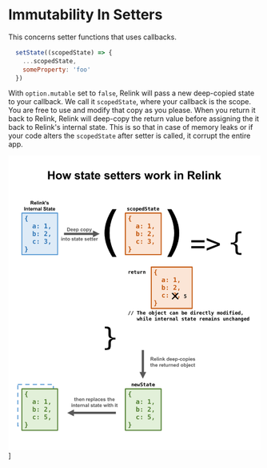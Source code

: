 # Immutability In Setters
This concerns setter functions that uses callbacks.

```js
  setState((scopedState) => {
    ...scopedState,
    someProperty: 'foo'
  })
```

With `option.mutable` set to `false`, Relink will pass a new deep-copied state to your callback. We call it `scopedState`, where your callback is the scope. You are free to use and modify that copy as you please. When you return it back to Relink, Relink will deep-copy the return value before assigning the it back to Relink's internal state. This is so that in case of memory leaks or if your code alters the `scopedState` after setter is called, it corrupt the entire app.

![How state setters work in Relink](https://raw.githubusercontent.com/chin98edwin/react-relink/main/assets/how-state-setters-work-in-relink.png)]

<br/>
